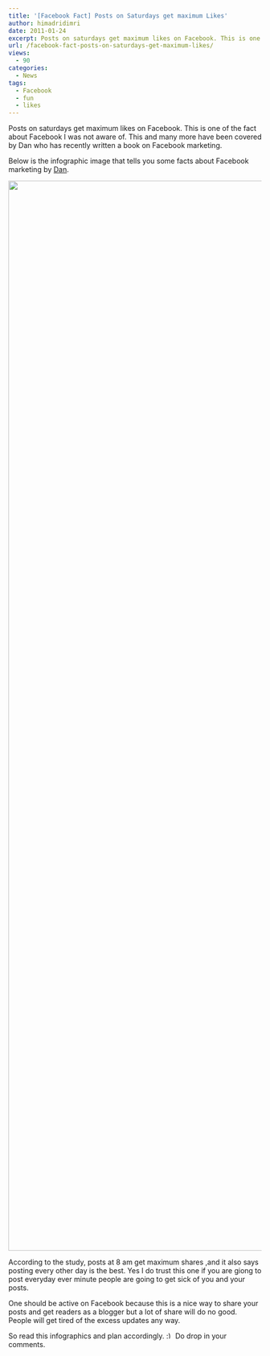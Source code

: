 ```yaml
---
title: '[Facebook Fact] Posts on Saturdays get maximum Likes'
author: himadridimri
date: 2011-01-24
excerpt: Posts on saturdays get maximum likes on Facebook. This is one of the fact about Facebook I was not aware of. This and many more have been covered by Dan who has recently written a book on Facebook marketing.
url: /facebook-fact-posts-on-saturdays-get-maximum-likes/
views:
  - 90
categories:
  - News
tags:
  - Facebook
  - fun
  - likes
---
```

Posts on saturdays get maximum likes on Facebook. This is one of the fact about Facebook I was not aware of. This and many more have been covered by Dan who has recently written a book on Facebook marketing.

Below is the infographic image that tells you some facts about Facebook marketing by <a href="http://danzarrella.com/infographic-5-questions-and-answers-about-facebook-marketing.html" onclick="_gaq.push(['_trackEvent', 'outbound-article', 'http://danzarrella.com/infographic-5-questions-and-answers-about-facebook-marketing.html', 'Dan']);" >Dan</a>.

<a href="http://fbknol.com/facebook-fact-posts-on-saturdays-get-maximum-likes/qa_infographic/" onclick="_gaq.push(['_trackEvent', 'outbound-article', 'http://fbknol.com/facebook-fact-posts-on-saturdays-get-maximum-likes/qa_infographic/', '']);" rel="attachment wp-att-5324"><img class="alignnone size-full wp-image-5324" src="http://cdn.devilsworkshop.org/files/2011/01/qa_infographic.jpg" alt="" width="546" height="2130" /></a>

According to the study, posts at 8 am get maximum shares ,and it also says posting every other day is the best. Yes I do trust this one if you are giong to post everyday ever minute people are going to get sick of you and your posts.

One should be active on Facebook because this is a nice way to share your posts and get readers as a blogger but a lot of share will do no good. People will get tired of the excess updates any way.

So read this infographics and plan accordingly. <img src="http://devilsworkshop.org/wp-includes/images/smilies/simple-smile.png" alt=":)" class="wp-smiley" style="height: 1em; max-height: 1em;" /> Do drop in your comments.
